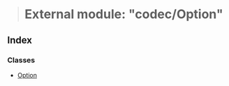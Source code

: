 > # External module: "codec/Option"

## Index

### Classes

* [Option](../classes/_codec_option_.option.md)